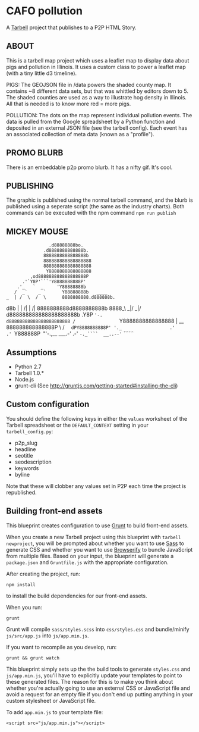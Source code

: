 # CAFO pollution

A [Tarbell](http://tarbell.io) project that publishes to a P2P HTML Story.

ABOUT
-----

This is a tarbell map project which uses a leaflet map to display data about pigs and pollution in Illinois. It uses a custom class to power a leaflet map (with a tiny little d3 timeline).

PIGS: The GEOJSON file in /data powers the shaded county map. It contains ~8 different data sets, but that was whittled by editors down to 5. The shaded counties are used as a way to illustrate hog density in Illinois. All that is needed is to know more red = more pigs.

POLLUTION: The dots on the map represent individual pollution events. The data is pulled from the Google spreadsheet by a Python function and deposited in an external JSON file (see the tarbell config). Each event has an associated collection of meta data (known as a "profile"). 

PROMO BLURB
-----------

There is an embeddable p2p promo blurb. It has a nifty gif. It's cool.

PUBLISHING
----------

The graphic is published using the normal tarbell command, and the blurb is published using a seperate script (the same as the industry charts). Both commands can be executed with the npm command `npm run publish`

MICKEY MOUSE
------------

                    .d88888888bo.
                  .d8888888888888b.
                  8888888888888888b
                  888888888888888888
                  888888888888888888
                   Y8888888888888888
             ,od888888888888888888P
          .'`Y8P'```'Y8888888888P'
        .'_   `  _     'Y88888888b
       /  _`    _ `      Y88888888b   ____
    _  | /  \  /  \      8888888888.d888888b.
   d8b | | /|  | /|      8888888888d8888888888b
  8888_\ \_|/  \_|/      d888888888888888888888b
  .Y8P  `'-.            d88888888888888888888888
 /          `          `      `Y8888888888888888
 |                        __    888888888888888P
  \                       / `   dPY8888888888P'
   '._                  .'     .'  `Y888888P`
      `"'-.,__    ___.-'    .-'
          `-._````  __..--'`
              ``````


Assumptions
-----------

* Python 2.7
* Tarbell 1.0.\*
* Node.js
* grunt-cli (See http://gruntjs.com/getting-started#installing-the-cli)

Custom configuration
--------------------

You should define the following keys in either the `values` worksheet of the Tarbell spreadsheet or the `DEFAULT_CONTEXT` setting in your `tarbell_config.py`:

* p2p\_slug
* headline 
* seotitle
* seodescription
* keywords
* byline

Note that these will clobber any values set in P2P each time the project is republished.  

Building front-end assets
-------------------------

This blueprint creates configuration to use [Grunt](http://gruntjs.com/) to build front-end assets.

When you create a new Tarbell project using this blueprint with `tarbell newproject`, you will be prompted about whether you want to use [Sass](http://sass-lang.com/) to generate CSS and whether you want to use  [Browserify](http://browserify.org/) to bundle JavaScript from multiple files.  Based on your input, the blueprint will generate a `package.json` and `Gruntfile.js` with the appropriate configuration.

After creating the project, run:

    npm install

to install the build dependencies for our front-end assets.

When you run:

    grunt

Grunt will compile `sass/styles.scss` into `css/styles.css` and bundle/minify `js/src/app.js` into `js/app.min.js`.

If you want to recompile as you develop, run:

    grunt && grunt watch

This blueprint simply sets up the the build tools to generate `styles.css` and `js/app.min.js`, you'll have to explicitly update your templates to point to these generated files.  The reason for this is to make you think about whether you're actually going to use an external CSS or JavaScript file and avoid a request for an empty file if you don't end up putting anything in your custom stylesheet or JavaScript file.

To add `app.min.js` to your template file:

    
    <script src="js/app.min.js"></script>
    